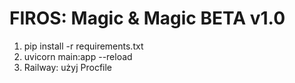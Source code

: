# FIROS: Magic & Magic BETA v1.0

1. pip install -r requirements.txt
2. uvicorn main:app --reload
3. Railway: użyj Procfile
